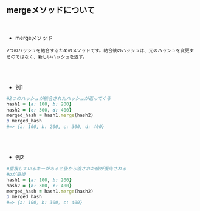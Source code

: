 ## mergeメソッドについて 
<br>

- mergeメソッド 
```
2つのハッシュを結合するためのメソッドです。結合後のハッシュは、元のハッシュを変更するのではなく、新しいハッシュを返す。
```
<br>
<br>

- 例1  
```rb
#2つのハッシュが統合されたハッシュが返ってくる
hash1 = {a: 100, b: 200}
hash2 = {c: 300, d: 400}
merged_hash = hash1.merge(hash2)
p merged_hash 
#=> {a: 100, b: 200, c: 300, d: 400}
```
<br>
<br>

- 例2  
```rb
#重複しているキーがあると後から渡された値が優先される
#bが重複
hash1 = {a: 100, b: 200}
hash2 = {b: 300, c: 400}
merged_hash = hash1.merge(hash2)
p merged_hash 
#=> {a: 100, b: 300, c: 400}
```
